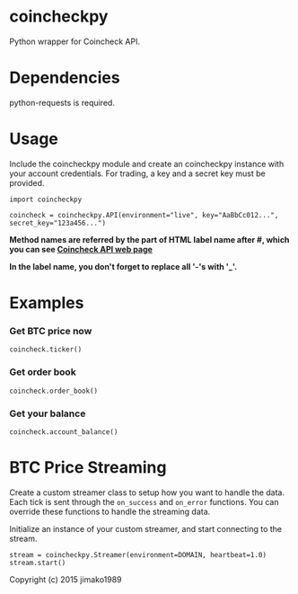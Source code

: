 coincheckpy
======
Python wrapper for Coincheck API.

Dependencies
======
python-requests is required.

Usage
======

Include the coincheckpy module and create an coincheckpy instance with your account credentials. For trading, a key and a secret key must be provided.

	import coincheckpy

	coincheck = coincheckpy.API(environment="live", key="AaBbCc012...", secret_key="123a456...")

**Method names are referred by the part of HTML label name after #, which you can see [Coincheck API web page](https://coincheck.jp/documents/exchange/api)**

**In the label name, you don't forget to replace all '-'s with '_'.**


Examples
======

### Get BTC price now
	coincheck.ticker()

### Get order book
    coincheck.order_book()

### Get your balance
    coincheck.account_balance()

BTC Price Streaming
======
Create a custom streamer class to setup how you want to handle the data.
Each tick is sent through the `on_success` and `on_error` functions.
You can override these functions to handle the streaming data.

Initialize an instance of your custom streamer, and start connecting to the stream.

    stream = coincheckpy.Streamer(environment=DOMAIN, heartbeat=1.0)
    stream.start()



Copyright (c) 2015 jimako1989
